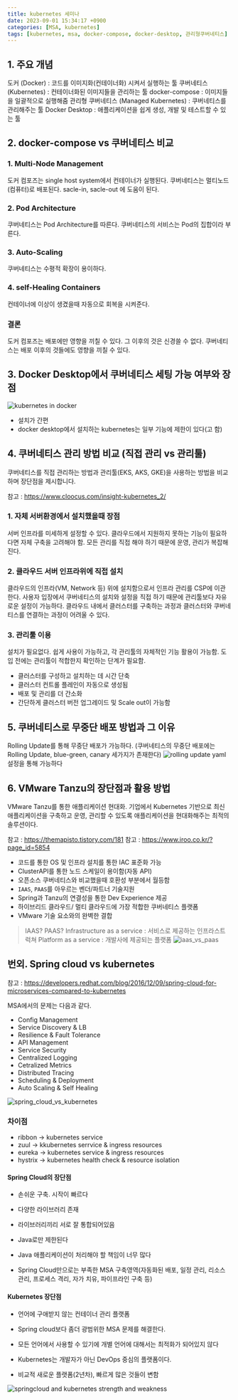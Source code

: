 ```yaml
---
title: kubernetes 세미나
date: 2023-09-01 15:34:17 +0900
categories: [MSA, kubernetes]
tags: [kubernetes, msa, docker-compose, docker-desktop, 관리형쿠버네티스]     
---
```



## 1. 주요 개념
도커 (Docker) : 코드를 이미지화(컨테이너화) 시켜서 실행하는 툴
쿠버네티스 (Kubernetes) : 컨테이너화된 이미지들을 관리하는 툴
docker-compose : 이미지들을 일괄적으로 실행해줌
관리형 쿠버네티스 (Managed Kubernetes) : 쿠버네티스를 관리해주는 툴
Docker Desktop : 애플리케이션을 쉽게 생성, 개발 및 테스트할 수 있는 툴


## 2. docker-compose vs 쿠버네티스 비교
### 1. Multi-Node Management
도커 컴포즈는 single host system에서 컨테이너가 실행된다.
쿠버네티스는 멀티노드(컴퓨터)로 배포된다. sacle-in, sacle-out 에 도움이 된다.

### 2. Pod Architecture
쿠버네티스는 Pod Architecture를 따른다.
쿠버네티스의 서비스는 Pod의 집합이라 부른다.

### 3. Auto-Scaling
쿠버네티스는 수평적 확장이 용이하다.

### 4. self-Healing Containers
컨테이너에 이상이 생겼을때 자동으로 회복을 시켜준다.

### 결론
도커 컴포즈는 배포에만 영향을 끼칠 수 있다. 그 이후의 것은 신경쓸 수 없다.
쿠버네티스는 배포 이후의 것들에도 영향을 끼칠 수 있다.



## 3. Docker Desktop에서 쿠버네티스 세팅 가능 여부와 장점
![kubernetes in docker](https://raw.githubusercontent.com/mearyne/mdImgHost/master/_posts/2023-09-01-kubernetes-seminar.md/188954715255365.png)

- 설치가 간편
- docker desktop에서 설치하는 kubernetes는 일부 기능에 제한이 있다(고 함)


## 4. 쿠버네티스 관리 방법 비교 (직접 관리 vs 관리툴)
쿠버네티스를 직접 관리하는 방법과 관리툴(EKS, AKS, GKE)을 사용하는 방법을 비교하며 장단점을 제시합니다.

참고 : https://www.cloocus.com/insight-kubernetes_2/

### 1. 자체 서버환경에서 설치했을때 장점
서버 인프라를 미세하게 설정할 수 있다.
클라우드에서 지원하지 못하는 기능이 필요하다면 자체 구축을 고려해야 함.
모든 관리를 직접 해야 하기 때문에 운영, 관리가 복잡해진다.



### 2. 클라우드 서버 인프라위에 직접 설치	
클라우드의 인프라(VM, Network 등) 위에 설치함으로서 인프라 관리를 CSP에 이관한다.
사용자 입장에서 쿠버네티스의 설치와 설정을 직접 하기 때문에 관리툴보다 자유로운 설정이 가능하다.
클라우드 내에서 클러스터를 구축하는 과정과 클러스터와 쿠버네티스를 연결하는 과정이 어려울 수 있다.


### 3. 관리툴 이용
설치가 필요없다.
쉽게 사용이 가능하고, 각 관리툴의 자체적인 기능 활용이 가능함.
도입 전에는 관리툴이 적합한지 확인하는 단계가 필요함.

- 클러스터를 구성하고 설치하는 데 시간 단축
- 클러스터 컨트롤 플레인이 자동으로 생성됨
- 배포 및 관리를 더 간소화
- 간단하게 클러스터 버전 업그레이드 및 Scale out이 가능함



## 5. 쿠버네티스로 무중단 배포 방법과 그 이유
Rolling Update를 통해 무중단 배포가 가능하다.
(쿠버네티스의 무중단 배포에는 Rolling Update, blue-green, canary 세가지가 존재한다)
![rolling update](https://raw.githubusercontent.com/mearyne/mdImgHost/master/_posts/2023-09-01-kubernetes-seminar.md/177255115236606.png)
yaml 설정을 통해 가능하다



## 6. VMware Tanzu의 장단점과 활용 방법

VMware Tanzu를 통한 애플리케이션 현대화.
기업에서 Kubernetes 기반으로 최신 애플리케이션을 구축하고 운영, 관리할 수 있도록 애플리케이션을 현대화해주는 최적의 솔루션이다.


참고 : https://themapisto.tistory.com/181
참고 : https://www.iroo.co.kr/?page_id=5854


- 코드를 통한 OS 및 인프라 설치를 통한 IAC 표준화 가능
- ClusterAPI를 통한 노드 스케일이 용이함(자동 API)
- 오픈소스 쿠버네티스와 비교했을때 호환성 부분에서 월등함
- `IAAS`, `PAAS`를 아우르는 벤더/파트너 기술지원
- Spring과 Tanzu의 연결성을 통한 Dev Experience 제공
- 하이브리드 클라우드/ 멀티 클라우드에 가장 적합한 쿠버네티스 플랫폼
- VMware 기술 요소와의 완벽한 결합


> IAAS? PAAS?
> Infrastructure as a service : 서비스로 제공하는 인프라스트럭쳐
> Platform as a service : 개발사에 제공되는 플랫폼
> ![iaas_vs_paas](https://raw.githubusercontent.com/mearyne/mdImgHost/master/_posts/2023-09-01-kubernetes-seminar.md/427983515242379.png)




## 번외. Spring cloud vs kubernetes

참고 : https://developers.redhat.com/blog/2016/12/09/spring-cloud-for-microservices-compared-to-kubernetes


MSA에서의 문제는 다음과 같다.
- Config Management
- Service Discovery & LB
- Resilience & Fault Tolerance
- API Management
- Service Security
- Centralized Logging
- Cetralized Metrics
- Distributed Tracing
- Scheduling & Deployment
- Auto Scaling & Self Healing


![spring_cloud_vs_kubernetes](https://raw.githubusercontent.com/mearyne/mdImgHost/master/_posts/2023-09-01-kubernetes-seminar.md/62893615260259.png)

### 차이점
- ribbon -> kubernetes service
- zuul -> kkubernetes serrvice & ingress resources
- eureka -> kubernetes service & ingress resources
- hystrix -> kubernetes health check & resource isolation


#### Spring Cloud의 장단점
- 손쉬운 구축. 시작이 빠르다
- 다양한 라이브러리 존재
- 라이브러리끼리 서로 잘 통합되어있음

- Java로만 제한된다
- Java 애플리케이션이 처리해야 할 책임이 너무 많다
- Spring Cloud만으로는 부족한 MSA 구축영역(자동화된 배포, 일정 관리, 리소스 관리, 프로세스 격리, 자가 치유, 파이프라인 구축 등)


#### Kubernetes 장단점
- 언어에 구애받지 않는 컨테이너 관리 플랫폼
- Spring cloud보다 좀더 광범위한 MSA 문제를 해결한다.

- 모든 언어에서 사용할 수 있기에 개별 언어에 대해서는 최적화가 되어있지 않다
- Kubernetes는 개발자가 아닌 DevOps 중심의 플랫폼이다.
- 비교적 새로운 플랫폼(2년차), 빠르게 많은 것들이 변함

![springcloud and kubernetes strength and weakness](https://raw.githubusercontent.com/mearyne/mdImgHost/master/_posts/2023-09-01-kubernetes-seminar.md/342133615257863.png)